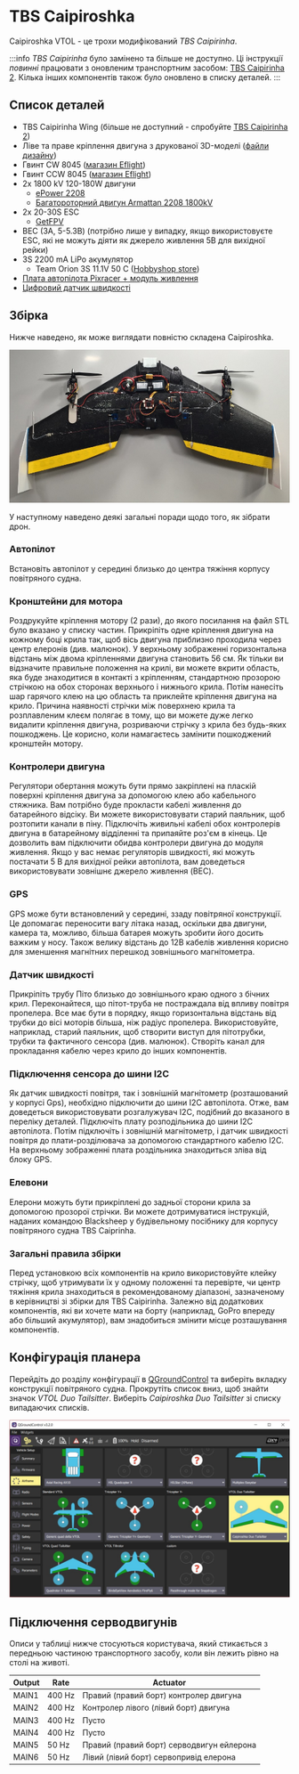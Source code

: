 # TBS Caipiroshka

Caipiroshka VTOL - це трохи модифікований *TBS Caipirinha*.

:::info *TBS Caipirinha* було замінено та більше не доступно. Ці інструкції *повинні* працювати з оновленим транспортним засобом: [TBS Caipirinha 2](https://team-blacksheep.com/products/prod:tbs_caipi2_pnp). Кілька інших компонентів також було оновлено в списку деталей.
:::

<lite-youtube videoid="acG0aTuf3f8" title="PX4 VTOL - Call for Testpilots"/>

## Список деталей

* TBS Caipirinha Wing (більше не доступний - спробуйте [TBS Caipirinha 2](https://team-blacksheep.com/products/prod:tbs_caipi2_pnp))
* Ліве та праве кріплення двигуна з друкованої 3D-моделі (<a href="https://github.com/PX4/PX4-user_guide/raw/main/assets/airframes/vtol/caipiroshka/motor_mounts.zip" target="_blank">файли дизайну</a>)
* Гвинт CW 8045 ([магазин Eflight](https://www.banggood.com/GEMFAN-Carbon-Nylon-8045-CWCCW-Propeller-For-Quadcopters-1-Pair-p-950874.html))
* Гвинт CCW 8045 ([магазин Eflight](https://www.banggood.com/GEMFAN-Carbon-Nylon-8045-CWCCW-Propeller-For-Quadcopters-1-Pair-p-950874.html))
* 2x 1800 kV 120-180W двигуни
  * [ePower 2208](https://www.galaxus.ch/en/s5/product/epower-22081400-fuer-2-3-lipo-imax-rc-motors-8355913)
  * [Багатороторний двигун Armattan 2208 1800kV](https://www.amazon.com/Armattan-2208-1800kV-Multirotor-Motor/dp/B00UWLW0C8)
    <!-- equivalent replacement must match: kV (1800), motor size (2208) and number of LiPo cells (3S). -->
* 2x 20-30S ESC
  * [GetFPV](https://www.getfpv.com/lumenier-30a-blheli-s-esc-opto-2-4s.html)
* BEC (3А, 5-5.3В) (потрібно лише у випадку, якщо використовуєте ESC, які не можуть діяти як джерело живлення 5В для вихідної рейки)
* 3S 2200 mA LiPo акумулятор
  * Team Orion 3S 11.1V 50 C ([Hobbyshop store](https://www.hobbyshop.ch/modellbau-elektronik/akku/team-orion-lipo-2200-3s-11-1v-50c-xt60-ori60163.html))
* [Плата автопілота Pixracer + модуль живлення](../flight_controller/pixracer.md)
* [Цифровий датчик швидкості](https://hobbyking.com/en_us/hkpilot-32-digital-air-speed-sensor-and-pitot-tube-set.html)


## Збірка

Нижче наведено, як може виглядати повністю складена Caipiroshka.

![Caipiroshka](../../assets/airframes/vtol/caipiroshka/caipiroshka.jpg)

У наступному наведено деякі загальні поради щодо того, як зібрати дрон.

### Автопілот

Встановіть автопілот у середині близько до центра тяжіння корпусу повітряного судна.

### Кронштейни для мотора

Роздрукуйте кріплення мотору (2 рази), до якого посилання на файл STL було вказано у списку частин. Прикріпіть одне кріплення двигуна на кожному боці крила так, щоб вісь двигуна приблизно проходила через центр елеронів (див. малюнок). У верхньому зображенні горизонтальна відстань між двома кріпленнями двигуна становить 56 см. Як тільки ви відзначите правильне положення на крилі, ви можете вкрити область, яка буде знаходитися в контакті з кріпленням, стандартною прозорою стрічкою на обох сторонах верхнього і нижнього крила. Потім нанесіть шар гарячого клею на цю область та приклейте кріплення двигуна на крило. Причина наявності стрічки між поверхнею крила та розплавленим клеєм полягає в тому, що ви можете дуже легко видалити кріплення двигуна, розриваючи стрічку з крила без будь-яких пошкоджень. Це корисно, коли намагаєтесь замінити пошкоджений кронштейн мотору.

### Контролери двигуна

Регулятори обертання можуть бути прямо закріплені на пласкій поверхні кріплення двигуна за допомогою клею або кабельного стяжника. Вам потрібно буде прокласти кабелі живлення до батарейного відсіку. Ви можете використовувати старий паяльник, щоб розтопити канали в піну. Підключіть живильні кабелі обох контролерів двигуна в батарейному відділенні та припаяйте роз'єм в кінець. Це дозволить вам підключити обидва контролери двигуна до модуля живлення. Якщо у вас немає регуляторів швидкості, які можуть постачати 5 В для вихідної рейки автопілота, вам доведеться використовувати зовнішнє джерело живлення (BEC).

### GPS

GPS може бути встановлений у середині, ззаду повітряної конструкції. Це допомагає переносити вагу літака назад, оскільки два двигуни, камера та, можливо, більша батарея можуть зробити його досить важким у носу. Також велику відстань до 12В кабелів живлення корисно для зменшення магнітних перешкод зовнішнього магнітометра.

### Датчик швидкості

Прикріпіть трубу Піто близько до зовнішнього краю одного з бічних крил. Переконайтеся, що пітот-труба не постраждала від впливу повітря пропелера. Все має бути в порядку, якщо горизонтальна відстань від трубки до вісі моторів більша, ніж радіус пропелера. Використовуйте, наприклад, старий паяльник, щоб створити виступ для пітотрубки, трубки та фактичного сенсора (див. малюнок). Створіть канал для прокладання кабелю через крило до інших компонентів.

### Підключення сенсора до шини I2C

Як датчик швидкості повітря, так і зовнішній магнітометр (розташований у корпусі Gps), необхідно підключити до шини I2C автопілота. Отже, вам доведеться використовувати розгалужувач I2C, подібний до вказаного в переліку деталей. Підключіть плату розподільника до шини I2C автопілота. Потім підключіть і зовнішній магнітометр, і датчик швидкості повітря до плати-розділювача за допомогою стандартного кабелю I2C. На верхньому зображенні плата роздільника знаходиться зліва від блоку GPS.

### Елевони

Елерони можуть бути прикріплені до задньої сторони крила за допомогою прозорої стрічки. Ви можете дотримуватися інструкцій, наданих командою Blacksheep у будівельному посібнику для корпусу повітряного судна TBS Caiprinha.

### Загальні правила збірки

Перед установкою всіх компонентів на крило використовуйте клейку стрічку, щоб утримувати їх у одному положенні та перевірте, чи центр тяжіння крила знаходиться в рекомендованому діапазоні, зазначеному в керівництві зі збірки для TBS Caipirinha. Залежно від додаткових компонентів, які ви хочете мати на борту (наприклад, GoPro впереду або більший акумулятор), вам знадобиться змінити місце розташування компонентів.

## Конфігурація планера

Перейдіть до розділу конфігурації в [QGroundControl](../config/airframe.md) та виберіть вкладку конструкції повітряного судна. Прокрутіть список вниз, щоб знайти значок *VTOL Duo Tailsitter*. Виберіть *Caipiroshka Duo Tailsitter* зі списку випадаючих списків.

![caipiroshka](../../assets/airframes/vtol/caipiroshka/airframe_px4_vtol_caipiroshka_duo_tailsitter.jpg)


## Підключення серводвигунів

Описи у таблиці нижче стосуються користувача, який стикається з передньою частиною транспортного засобу, коли він лежить рівно на столі на животі.

| Output | Rate   | Actuator                                  |
| ------ | ------ | ----------------------------------------- |
| MAIN1  | 400 Hz | Правий (правий борт) контролер двигуна    |
| MAIN2  | 400 Hz | Контролер лівого (лівий борт) двигуна     |
| MAIN3  | 400 Hz | Пусто                                     |
| MAIN4  | 400 Hz | Пусто                                     |
| MAIN5  | 50 Hz  | Правий (правий борт) серводвигун ейлерона |
| MAIN6  | 50 Hz  | Лівий (лівий борт) сервопривід елерона    |
